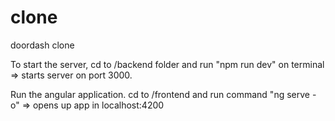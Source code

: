 # clone
doordash clone 

To start the server,
cd to /backend folder and run
"npm run dev" on terminal => starts server on port 3000.

Run the angular application.
cd to /frontend and run command
"ng serve -o" => opens up app in localhost:4200
